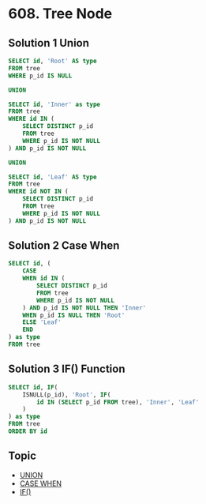 # 608. Tree Node

## Solution 1 Union

```sql
SELECT id, 'Root' AS type
FROM tree
WHERE p_id IS NULL

UNION

SELECT id, 'Inner' as type
FROM tree
WHERE id IN (
    SELECT DISTINCT p_id
    FROM tree
    WHERE p_id IS NOT NULL
) AND p_id IS NOT NULL

UNION

SELECT id, 'Leaf' AS type
FROM tree
WHERE id NOT IN (
    SELECT DISTINCT p_id
    FROM tree
    WHERE p_id IS NOT NULL
) AND p_id IS NOT NULL
```

## Solution 2 Case When

```sql
SELECT id, (
    CASE
    WHEN id IN (
        SELECT DISTINCT p_id
        FROM tree
        WHERE p_id IS NOT NULL
    ) AND p_id IS NOT NULL THEN 'Inner'
    WHEN p_id IS NULL THEN 'Root'
    ELSE 'Leaf'
    END
) as type
FROM tree
```

## Solution 3 IF() Function

```sql
SELECT id, IF(
    ISNULL(p_id), 'Root', IF(
        id IN (SELECT p_id FROM tree), 'Inner', 'Leaf'
    )
) as type
FROM tree
ORDER BY id
```

## Topic
- [UNION](../../tutorials/syntax.md/#union-operator)
- [CASE WHEN](../../tutorials/syntax.md/#case-expression)
- [IF()](../../tutorials/syntax.md/#if-function)
